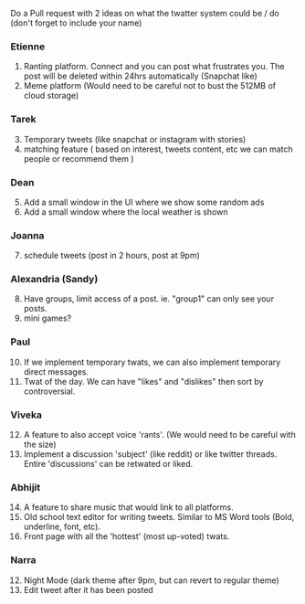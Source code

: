 Do a Pull request with 2 ideas on what the twatter system could be / do (don't forget to include your name)

### Etienne
1) Ranting platform. Connect and you can post what frustrates you. The post will be deleted within 24hrs automatically (Snapchat like)
2) Meme platform (Would need to be careful not to bust the 512MB of cloud storage)

### Tarek
3) Temporary tweets (like snapchat or instagram with stories)
4) matching feature ( based on interest, tweets content, etc we can match people or recommend them )

### Dean
5) Add a small window in the UI where we show some random ads
6) Add a small window where the local weather is shown

### Joanna
7) schedule tweets (post in 2 hours, post at 9pm)

### Alexandria (Sandy)
8) Have groups, limit access of a post. ie. "group1" can only see your posts.
9) mini games?

### Paul
10) If we implement temporary twats, we can also implement temporary direct messages.
11) Twat of the day. We can have "likes" and "dislikes" then sort by controversial.

### Viveka
12) A feature to also accept voice 'rants'. (We would need to be careful with the size)
13) Implement a discussion 'subject' (like reddit) or like twitter threads. Entire 'discussions' can be retwated or liked.

### Abhijit
14) A feature to share music that would link to all platforms.
15) Old school text editor for writing tweets. Similar to MS Word tools (Bold, underline, font, etc).
16) Front page with all the 'hottest' (most up-voted) twats. 

### Narra
12) Night Mode (dark theme after 9pm, but can revert to regular theme)
13) Edit tweet after it has been posted
